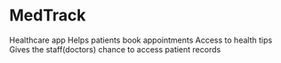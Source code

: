 # MedTrack
Healthcare app
Helps patients book appointments
Access to health tips 
Gives the staff(doctors) chance to access patient records
